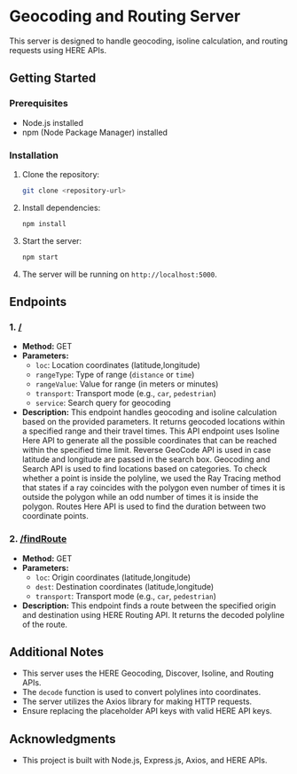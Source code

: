# Geocoding and Routing Server
 
This server is designed to handle geocoding, isoline calculation, and routing requests using HERE APIs.
 
## Getting Started
 
### Prerequisites
 
- Node.js installed
- npm (Node Package Manager) installed
 
### Installation
 
1. Clone the repository:
 
    ```bash
    git clone <repository-url>
    ```
 
2. Install dependencies:
 
    ```bash
    npm install
    ```
 
3. Start the server:
 
    ```bash
    npm start
    ```
 
4. The server will be running on `http://localhost:5000`.
 
## Endpoints
 
### 1. [/](http://localhost:5000/)
 
- **Method:** GET
- **Parameters:**
  - `loc`: Location coordinates (latitude,longitude)
  - `rangeType`: Type of range (`distance` or `time`)
  - `rangeValue`: Value for range (in meters or minutes)
  - `transport`: Transport mode (e.g., `car`, `pedestrian`)
  - `service`: Search query for geocoding
- **Description:** This endpoint handles geocoding and isoline calculation based on the provided parameters. It returns geocoded locations within a specified range and their travel times. This API endpoint uses Isoline Here API to generate all the possible coordinates that can be reached within the specified time limit. Reverse GeoCode API is used in case latitude and longitude are passed in the search box. Geocoding and Search API is used to find locations based on categories. To check whether a point is inside the polyline, we used the Ray Tracing method that states if a ray coincides with the polygon even number of times it is outside the polygon while an odd number of times it is inside the polygon. Routes Here API is used to find the duration between two coordinate points.
 
### 2. [/findRoute](http://localhost:5000/findRoute)
 
- **Method:** GET
- **Parameters:**
  - `loc`: Origin coordinates (latitude,longitude)
  - `dest`: Destination coordinates (latitude,longitude)
  - `transport`: Transport mode (e.g., `car`, `pedestrian`)
- **Description:** This endpoint finds a route between the specified origin and destination using HERE Routing API. It returns the decoded polyline of the route.
 
## Additional Notes
 
- This server uses the HERE Geocoding, Discover, Isoline, and Routing APIs.
- The `decode` function is used to convert polylines into coordinates.
- The server utilizes the Axios library for making HTTP requests.
- Ensure replacing the placeholder API keys with valid HERE API keys.
 
## Acknowledgments
 
- This project is built with Node.js, Express.js, Axios, and HERE APIs.